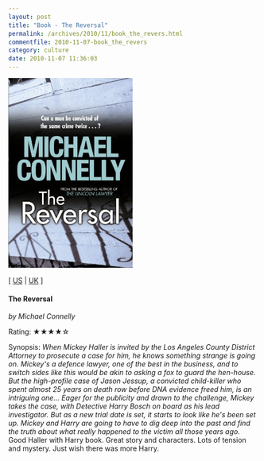 ```yaml
---
layout: post
title: "Book - The Reversal"
permalink: /archives/2010/11/book_the_revers.html
commentfile: 2010-11-07-book_the_revers
category: culture
date: 2010-11-07 11:36:03
---
```


<img class="photo right" src="/assets/images/1409118304.jpg" width="250" alt="The Reversal cover" />

\[ [US](http://www.amazon.com/o/asin/1409118304) | [UK](http://www.amazon.co.uk/o/asin/1409118304) \]

#### The Reversal

<em>by Michael Connelly</em>

Rating: ★★★★☆

<div class="book_synopsis" markdown="1">
Synopsis: <em>When Mickey Haller is invited by the Los Angeles County District Attorney to prosecute a case for him, he knows something strange is going on. Mickey's a defence lawyer, one of the best in the business, and to switch sides like this would be akin to asking a fox to guard the hen-house. But the high-profile case of Jason Jessup, a convicted child-killer who spent almost 25 years on death row before DNA evidence freed him, is an intriguing one... Eager for the publicity and drawn to the challenge, Mickey takes the case, with Detective Harry Bosch on board as his lead investigator. But as a new trial date is set, it starts to look like he's been set up. Mickey and Harry are going to have to dig deep into the past and find the truth about what really happened to the victim all those years ago. </em>

</div>
Good Haller with Harry book. Great story and characters. Lots of tension and mystery. Just wish there was more Harry.

